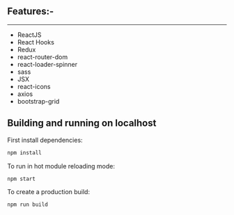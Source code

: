## Features:-

---

- ReactJS
- React Hooks
- Redux
- react-router-dom
- react-loader-spinner
- sass
- JSX
- react-icons
- axios
- bootstrap-grid

## Building and running on localhost

First install dependencies:

```sh
npm install
```

To run in hot module reloading mode:

```sh
npm start
```

To create a production build:

```sh
npm run build
```
